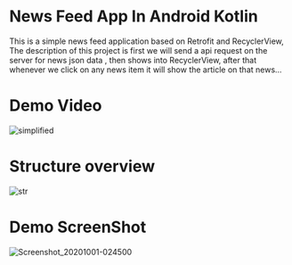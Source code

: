 # News Feed App In Android Kotlin

This is a simple news feed application based on Retrofit and RecyclerView, The description of this project is first we will send a api request on the server for news json data , then shows into RecyclerView, after that whenever we click on any news item it will show the article on that news...

# Demo Video
![simplified](https://user-images.githubusercontent.com/54389203/94741498-1e061b00-036c-11eb-9a9b-8d7910a7cb88.gif)

# Structure overview
![str](https://user-images.githubusercontent.com/54389203/94741833-a7b5e880-036c-11eb-8138-f1a30b9b92d1.png)

# Demo ScreenShot
![Screenshot_20201001-024500](https://user-images.githubusercontent.com/54389203/94741133-94564d80-036b-11eb-8984-4ec36a0edb87.jpeg)
